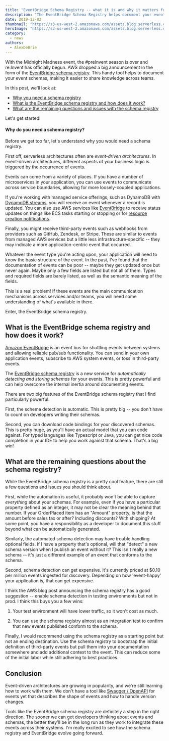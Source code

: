 ```yaml
---
title: "EventBridge Schema Registry -- what it is and why it matters for Serverless applications"
description: "The EventBridge Schema Registry helps document your event schemas and add discoverability to the event domain. See why it's useful here."
date: 2019-12-02
thumbnail: "https://s3-us-west-2.amazonaws.com/assets.blog.serverless.com/eventbridge-schema-registry/eventbridge-schema-registry-thumb.png"
heroImage: "https://s3-us-west-2.amazonaws.com/assets.blog.serverless.com/eventbridge-schema-registry/eventbridge-schema-registry-header.png"
category:
  - news
authors:
  - AlexDeBrie
---
```


With the Midnight Madness event, the #preInvent season is over and re:Invent has officially begun. AWS dropped a big announcement in the form of the [EventBridge schema registry](https://aws.amazon.com/blogs/compute/introducing-amazon-eventbridge-schema-registry-and-discovery-in-preview/). This handy tool helps to document your event schemas, making it easier to share knowledge across teams.

In this post, we'll look at:

- [Why you need a schema registry](#why-do-you-need-a-schema-registry)
- [What is the EventBridge schema registry and how does it work?](#what-is-the-eventbridge-schema-registry-and-how-does-it-work)
- [What are the remaining questions and issues with the schema registry](#what-are-the-remaining-questions-about-the-schema-registry)

Let's get started!

#### Why do you need a schema registry?

Before we get too far, let's understand why you would need a schema registry.

First off, serverless architectures often are *event-driven architectures*. In event-driven architectures, different aspects of your business logic is triggered by the occurrence of events.

Events can come from a variety of places. If you have a number of microservices in your application, you can use events to communicate across service boundaries, allowing for more loosely-coupled applications.

If you're working with managed service offerings, such as DynamoDB with [DynamoDB streams](https://serverless.com/framework/docs/providers/aws/events/streams/), you will receive an event whenever a record is updated. You can also use AWS services like [EventBridge](https://serverless.com/blog/eventbridge-use-cases-and-tutorial/) to receive status updates on things like ECS tasks starting or stopping or for [resource creation notifications](https://serverless.com/blog/serverless-cloudtrail-cloudwatch-events/).

Finally, you might receive third-party events such as webhooks from providers such as GitHub, Zendesk, or Stripe. These are similar to events from managed AWS services but a little less infrastructure-specific -- they may indicate a more application-centric event that occurred.

Whatever the event type you're acting upon, your application will need to know the basic structure of the event. In the past, I've found that the documentation of events can be poor -- maybe they get updated once but never again. Maybe only a few fields are listed but not all of them. Types and required fields are barely listed, as well as the semantic meaning of the fields.

This is a real problem! If these events are the main communication mechanisms across services and/or teams, you will need some understanding of what's available in there.

Enter, the EventBridge schema registry.

## What is the EventBridge schema registry and how does it work?

[Amazon EventBridge](https://aws.amazon.com/eventbridge/) is an event bus for shuttling events between systems and allowing reliable pub/sub functionality. You can send in your own application events, subscribe to AWS system events, or toss in third-party events.

The [EventBridge schema registry](https://aws.amazon.com/blogs/compute/introducing-amazon-eventbridge-schema-registry-and-discovery-in-preview/) is a new service for *automatically detecting and storing schemas* for your events. This is pretty powerful and can help overcome the internal inertia around documenting events.

There are two big features of the EventBridge schema registry that I find particularly powerful.

First, the schema detection is automatic. This is pretty big -- you don't have to count on developers writing their schemas.

Second, you can download code bindings for your discovered schemas. This is pretty huge, as you'll have an actual model that you can code against. For typed languages like Typescript or Java, you can get nice code completion in your IDE to help you work against that schema. That's a big win!

## What are the remaining questions about the schema registry?

While the EventBridge schema registry is a pretty cool feature, there are still a few questions and issues you should think about.

First, while the automation is useful, it probably won't be able to capture *everything* about your schemas. For example, even if you have a particular property defined as an integer, it may not be clear the meaning behind that number. If your OrderPlaced item has an "Amount" property, is that the amount before sales tax or after? Including discounts? With shipping? At some point, you have a responsibility as a developer to document this stuff beyond what can be automatically generated.

Similarly, the automated schema detection may have trouble handling optional fields. If I have a property that's optional, will that "detect" a new schema version when I publish an event without it? This isn't really a new schema -- it's just a different example of an event that conforms to the schema.

Second, schema detection can get expensive. It's currently priced at $0.10 per million events ingested for discovery. Depending on how 'event-happy' your application is, that can get expensive.

I think the AWS blog post announcing the schema registry has a good suggestion -- enable schema detection in testing environments but not in prod. I think this buys you a few wins:

1. Your test environment will have lower traffic, so it won't cost as much.

2. You can use the schema registry almost as an integration test to confirm that new events published conform to the schema.

Finally, I would recommend using the schema registry as a starting point but not an ending destination. Use the schema registry to bootstrap the initial definition of third-party events but pull them into your documentation somewhere and add additional context to the event. This can reduce some of the initial labor while still adhering to best practices.

## Conclusion

Event-driven architectures are growing in popularity, and we're still learning how to work with them. We don't have a tool like [Swagger / OpenAPI](https://swagger.io/) for events yet that describes the shape of events and how to handle version changes.

Tools like the EventBridge schema registry are definitely a step in the right direction. The sooner we can get developers thinking about events and schemas, the better they'll be in the long run as they work to integrate these events across their systems. I'm really excited to see how the schema registry and EventBridge evolve going forward.